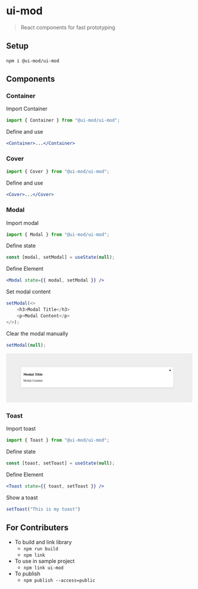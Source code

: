 # ui-mod

> React components for fast prototyping

## Setup
`npm i @ui-mod/ui-mod`

## Components
### Container
Import Container
```jsx
import { Container } from "@ui-mod/ui-mod";
```

Define and use
```jsx
<Container>...</Container>
```

### Cover
```jsx
import { Cover } from "@ui-mod/ui-mod";
```

Define and use
```jsx
<Cover>...</Cover>
```

### Modal
Import modal
```jsx
import { Modal } from "@ui-mod/ui-mod";
```

Define state
```jsx
const [modal, setModal] = useState(null);
```

Define Element
```jsx
<Modal state={{ modal, setModal }} />
```

Set modal content
```js
setModal(<>
    <h3>Modal Title</h3>
    <p>Modal Content</p>
</>);
```
Clear the modal manually
```js
setModal(null);
```
![](./screenshot/Modal.png)

### Toast
Import toast
```jsx
import { Toast } from "@ui-mod/ui-mod";
```

Define state
```jsx
const [toast, setToast] = useState(null);
```

Define Element
```jsx
<Toast state={{ toast, setToast }} />
```

Show a toast
```js
setToast("This is my toast")
```

## For Contributers
- To build and link library
    - `npm run build`
    - `npm link`
- To use in sample project 
    - `npm link ui-mod`
- To publish
    - `npm publish --access=public`